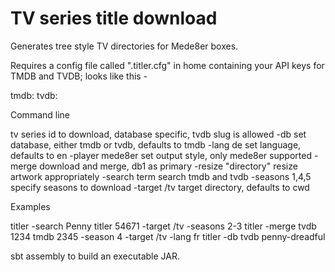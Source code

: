 # TV series title download

Generates tree style TV directories for Mede8er boxes.

Requires a config file called ".titler.cfg" in home containing your API keys for TMDB and TVDB; looks like this -

tmdb:<your-api-key>
tvdb:<your-api-key>

Command line

<id>                                tv series id to download, database specific, tvdb slug is allowed
-db <db>                            set database, either tmdb or tvdb, defaults to tmdb
-lang de                            set language, defaults to en
-player mede8er                     set output style, only mede8er supported
-merge <db1> <key1> <db2> <key2>    download and merge, db1 as primary
-resize "directory"                 resize artwork appropriately
-search term                        search tmdb and tvdb
-seasons 1,4,5                      specify seasons to download
-target /tv                         target directory, defaults to cwd

Examples

titler -search Penny
titler 54671 -target /tv -seasons 2-3
titler -merge tvdb 1234 tmdb 2345 -season 4 -target /tv -lang fr
titler -db tvdb penny-dreadful

sbt assembly to build an executable JAR.

